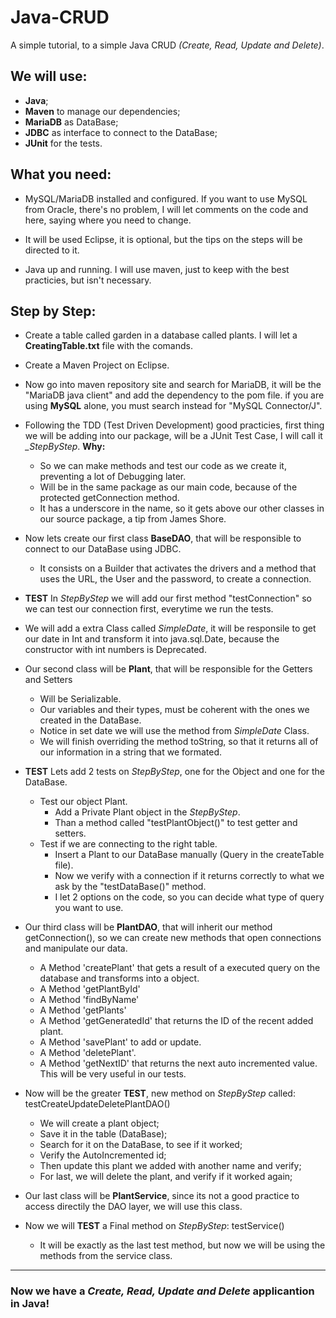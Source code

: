 # Java-CRUD                               
A simple tutorial, to a simple Java CRUD _(Create, Read, Update and Delete)_.

## We will use:

   * **Java**;
   * **Maven** to manage our dependencies;
   * **MariaDB** as DataBase;
   * **JDBC** as interface to connect to the DataBase;
   * **JUnit** for the tests.



## What you need:
	
  * MySQL/MariaDB installed and configured. If you want to use MySQL from Oracle,
  there's no problem, I will let comments on the code and here, saying where you need to change.

  * It will be used Eclipse, it is optional, but the tips on the steps will be directed to it.

  * Java up and running. I will use maven, just to keep with the best practicies, but isn't necessary.


 
## Step by Step:
  * Create a table called garden in a database called plants. I will let a **CreatingTable.txt** file with the comands.

  * Create a Maven Project on Eclipse.

  * Now go into maven repository site and search for MariaDB, it will be the "MariaDB java client" and add the dependency to the pom file. if you are using **MySQL** alone, you must search instead for "MySQL Connector/J".

  * Following the TDD (Test Driven Development) good practicies, first thing we will be adding into our package, will be a JUnit Test Case, I will call it *_StepByStep*.       **Why:**
    - So we can make methods and test our code as we create it, preventing a lot of Debugging later.
    - Will be in the same package as our main code, because of the protected  getConnection method.
    - It has a underscore in the name, so it gets above our other classes in our source package, a tip from James Shore.

  * Now lets create our first class **BaseDAO**, that will be responsible to connect to our DataBase using JDBC.
    - It consists on a Builder that activates the drivers and a method that uses the URL, the User and the password, to create a connection.

  * **TEST** In _StepByStep_ we will add our first method "testConnection" so we can test our connection first, everytime we run the tests.

  * We will add a extra Class called _SimpleDate_, it will be responsile to get our date in Int and transform it into java.sql.Date, because the constructor with int numbers is Deprecated.

  * Our second class will be **Plant**, that will be responsible for the Getters and Setters
    - Will be Serializable.
    - Our variables and their types, must be coherent with the ones we created in the DataBase.
    - Notice in set date we will use the method from _SimpleDate_ Class.
    - We will finish overriding the method toString, so that it returns all of our information in a string that we formated.


  * **TEST** Lets add 2 tests on _StepByStep_, one for the Object and one for the DataBase.
      - Test our object Plant.
        - Add a Private Plant object in the _StepByStep_.
        - Than a method called "testPlantObject()" to test getter and setters.
      - Test if we are connecting to the right table.
        - Insert a Plant to our DataBase manually (Query in the createTable file).
        - Now we verify with a connection if it returns correctly to what we ask by the "testDataBase()" method.
        - I let 2 options on the code, so you can decide what type of query you want to use.

  * Our third class will be **PlantDAO**, that will inherit our method getConnection(), so we can create new methods that open connections and manipulate our data.
    - A Method 'createPlant' that gets a result of a executed query on the database and transforms into a object.
    - A Method 'getPlantById'
    - A Method 'findByName'
    - A Method 'getPlants'
    - A Method 'getGeneratedId' that returns the ID of the recent added plant.
    - A Method 'savePlant' to add or update.
    - A Method 'deletePlant'.
    - A Method 'getNextID' that returns the next auto incremented value. This will be very useful in our tests. 


  * Now will be the greater **TEST**, new method on _StepByStep_ called: testCreateUpdateDeletePlantDAO() 
    - We will create a plant object;
    - Save it in the table (DataBase);
    - Search for it on the DataBase, to see if it worked;
    - Verify the AutoIncremented id;
    - Then update this plant we added with another name and verify;
    - For last, we will delete the plant, and verify if it worked again;


  * Our last class will be **PlantService**, since its not a good practice to access directily the DAO layer, we will use this class.  


  * Now we will **TEST** a Final method on _StepByStep_: testService()
    - It will be exactly as the last test method, but now we will be using the methods from the service class.


------
### Now we have a _Create, Read, Update and Delete_ applicantion in Java!
 


	
